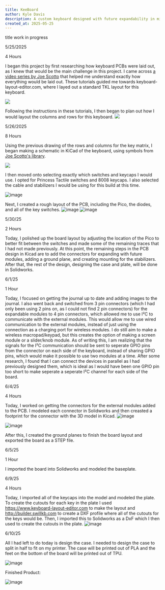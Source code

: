 ```yaml
---
title: KeeBoard
author: Kyle Davis
description: A custom keyboard designed with future expandability in mind
created_at: 2025-05-25
---
```


title work in progress

5/25/2025

4 Hours

I began this project by first researching how keyboard PCBs were laid out, as I knew that would be the main challenge in this project. I came across [a video series by Joe Scotto](https://www.youtube.com/playlist?list=PLBD2IS_t_iWZDMdG_ZF57x9Ebm3kxKqxF) that helped me understand exactly how everything would be laid out. These tutorials guided me towards keyboard-layout-editor.com, where I layed out a standard TKL layout for this keyboard.

![](https://github.com/KyleDavis2200/Keyboard/blob/main/Images/Main-Board.png)

Following the instructions in these tutorials, I then began to plan out how I would layout the columns and rows for this keyboard. 
![](https://github.com/KyleDavis2200/Keyboard/blob/main/Images/Main%20Board-ANNOTATED.png)

5/26/2025

8 Hours

Using the previous drawing of the rows and columns for the key matrix, I began making a schematic in KiCad of the keyboard, using symbols from [Joe Scotto's library](https://github.com/joe-scotto/scottokeebs).

![](https://github.com/KyleDavis2200/Keyboard/blob/main/Images/image_2025-06-01_213113712.png)

I then moved onto selecting exactly which switches and keycaps I would use. I opted for Princess Tactile switches and 8008 keycaps. I also selected the cable and stabilizers I would be using for this build at this time.

![image](https://github.com/user-attachments/assets/e1c56e34-e744-4a74-a08f-48c2ef5b5f28)

Next, I created a rough layout of the PCB, including the Pico, the diodes, and all of the key switches.
![image](https://github.com/user-attachments/assets/ec49ce8c-d264-4926-8151-4691e298af1a)
![image](https://github.com/user-attachments/assets/484fb0c8-4ec5-4803-a765-1c700029485c)

5/30/25

2 Hours

Today, I polished up the board layout by adjusting the location of the Pico to better fit between the switches and made some of the remaining traces that I had not made previously. At this point, the remaining steps in the PCB design in Kicad are to add the connectors for expanding with future modules, adding a ground plane, and creating mounting for the stabilizers. After that, the rest of the design, designing the case and plate, will be done in Solidworks.

6/1/25

1 Hour

Today, I focused on getting the journal up to date and adding images to the journal. I also went back and switched from 3 pin connectors (which I had only been using 2 pins on, as I could not find 2 pin connectors) for the expandable modules to 4 pin connectors, which allowed me to use I²C to communicate with the external modules. This would allow me to use wired communication to the external modules, instead of just using the connection as a charging port for wireless modules. I do still aim to make a wireless macropad/keypad, but this creates the option of making a screen module or a slider/knob module. As of writing this, I am realizing that the signals for the I²C communication should be sent to seperate GPIO pins from the connector on each side of the keyboard, instead of sharing GPIO pins, which would make it possible to use two modules at a time. After some research, I found that I can connect the devices in parallel as I had previously designed them, which is ideal as I would have been one GPIO pin too short to make seperate a seperate I²C channel for each side of the board.

6/4/25

4 Hours

Today, I worked on getting the connectors for the external modules added to the PCB. I modeled each connector in Solidworks and then creasted a footprint for the connector with the 3D model in Kicad.
![image](https://github.com/user-attachments/assets/3c1c91c1-450c-4678-8fec-c3d1306704b4)

![image](https://github.com/user-attachments/assets/2949abdd-50ed-413b-b478-fc2a3739ff97)

After this, I created the ground planes to finish the board layout and exported the board as a STEP file.

6/5/25

1 Hour

I imported the board into Solidworks and modeled the baseplate.

6/9/25

4 Hours

Today, I imported all of the keycaps into the model and modeled the plate. To create the cutouts for each key in the plate I used https://www.keyboard-layout-editor.com to make the layout and http://builder.swillkb.com to create a DXF profile where all of the cutouts for the keys would be. Then, I imported this to Solidworks as a DxF which I then used to create the cutouts in the plate.
![image](https://github.com/user-attachments/assets/847e725d-674e-4b05-a5f9-9edd6c486875)

6/10/25


All I had left to do today is design the case. I needed to design the case to split in half to fit on my printer. The case will be printed out of PLA and the feet on the bottom of the board will be printed out of TPU.

![image](https://github.com/user-attachments/assets/64914736-fe9f-4736-9849-146ac79f6e92)

Finished Product:

![image](https://github.com/user-attachments/assets/000ffb94-b1bc-40e2-98c2-b1048e56a59c)
